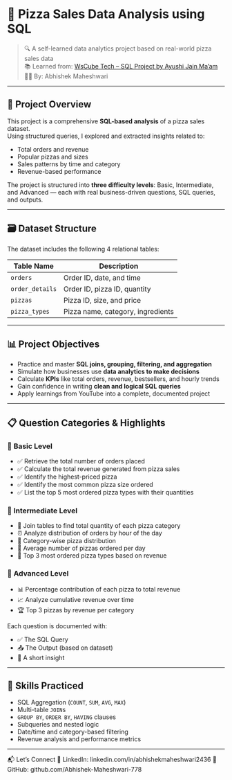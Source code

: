 # 🍕 Pizza Sales Data Analysis using SQL

> 🔍 A self-learned data analytics project based on real-world pizza sales data  
> 📚 Learned from: [WsCube Tech – SQL Project by Ayushi Jain Ma’am](https://www.youtube.com/watch?v=zZpMvAedh_E&t=2s)  
> 🧑‍💻 By: Abhishek Maheshwari  


---

## 📖 Project Overview

This project is a comprehensive **SQL-based analysis** of a pizza sales dataset.  
Using structured queries, I explored and extracted insights related to:

- Total orders and revenue
- Popular pizzas and sizes
- Sales patterns by time and category
- Revenue-based performance

The project is structured into **three difficulty levels**: Basic, Intermediate, and Advanced — each with real business-driven questions, SQL queries, and outputs.

---

## 🗃️ Dataset Structure

The dataset includes the following 4 relational tables:

| Table Name      | Description                                |
|------------------|--------------------------------------------|
| `orders`         | Order ID, date, and time                   |
| `order_details`  | Order ID, pizza ID, quantity               |
| `pizzas`         | Pizza ID, size, and price                  |
| `pizza_types`    | Pizza name, category, ingredients          |

---

## 📊 Project Objectives

- Practice and master **SQL joins, grouping, filtering, and aggregation**
- Simulate how businesses use **data analytics to make decisions**
- Calculate **KPIs** like total orders, revenue, bestsellers, and hourly trends
- Gain confidence in writing **clean and logical SQL queries**
- Apply learnings from YouTube into a complete, documented project

---

## 📋 Question Categories & Highlights

### 🔹 **Basic Level**
- ✅ Retrieve the total number of orders placed
- ✅ Calculate the total revenue generated from pizza sales
- ✅ Identify the highest-priced pizza
- ✅ Identify the most common pizza size ordered
- ✅ List the top 5 most ordered pizza types with their quantities

### 🔸 **Intermediate Level**
- 🔄 Join tables to find total quantity of each pizza category
- ⏰ Analyze distribution of orders by hour of the day
- 🧾 Category-wise pizza distribution
- 📅 Average number of pizzas ordered per day
- 💸 Top 3 most ordered pizza types based on revenue

### 🔺 **Advanced Level**
- 📊 Percentage contribution of each pizza to total revenue
- 📈 Analyze cumulative revenue over time
- 🏆 Top 3 pizzas by revenue per category

Each question is documented with:
- ✅ The SQL Query  
- 📤 The Output (based on dataset)  
- 💬 A short insight

---

## 🧠 Skills Practiced

- SQL Aggregation (`COUNT`, `SUM`, `AVG`, `MAX`)
- Multi-table `JOIN`s
- `GROUP BY`, `ORDER BY`, `HAVING` clauses
- Subqueries and nested logic
- Date/time and category-based filtering
- Revenue analysis and performance metrics

---
📬 Let’s Connect
🔗 LinkedIn: linkedin.com/in/abhishekmaheshwari2436
🐙 GitHub: github.com/Abhishek-Maheshwari-778



